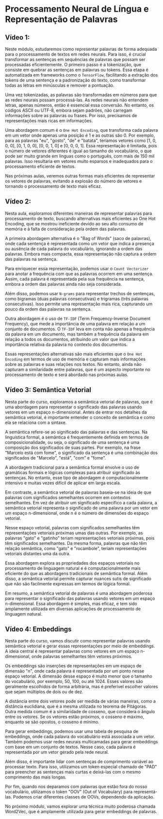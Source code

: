 # Processamento Neural de Língua e Representação de Palavras

## Vídeo 1:

Neste módulo, estudaremos como representar palavras de forma adequada para o processamento de textos em redes neurais. Para isso, é crucial transformar as sentenças em sequências de palavras que possam ser processadas eficientemente. O primeiro passo é a tokenização, que consiste em quebrar as sentenças em palavras ou tokens. Essa etapa é automatizada em frameworks como o `TensorFlow`, facilitando a extração dos tokens de uma sentença e a padronização do texto, como transformar todas as letras em minúsculas e remover a pontuação.

Uma vez tokenizadas, as palavras são transformadas em números para que as redes neurais possam processá-las. As redes neurais não entendem letras, apenas números, então é essencial essa conversão. No entanto, os códigos ASCII ou UTF-8, embora sejam padrões, não carregam informações sobre as palavras ou frases. Por isso, precisamos de representações mais ricas em informações.

Uma abordagem comum é o `One Hot Encoding`, que transforma cada palavra em um vetor onde apenas uma posição é 1 e as outras são 0. Por exemplo, para as palavras "eu", "gosto", "de" e "batata", teríamos vetores como [1, 0, 0, 0], [0, 1, 0, 0], [0, 0, 1, 0] e [0, 0, 0, 1]. Essa representação é limitada, pois o número de vetores diferentes é igual ao tamanho do vocabulário, o que pode ser muito grande em línguas como o português, com mais de 150 mil palavras. Isso resultaria em vetores muito esparsos e inadequados para o processamento eficiente de textos.

Nas próximas aulas, veremos outras formas mais eficientes de representar os vetores de palavras, evitando a explosão do número de vetores e tornando o processamento de texto mais eficaz.

## Vídeo 2: 

Nesta aula, exploramos diferentes maneiras de representar palavras para processamento de texto, buscando alternativas mais eficientes ao One Hot Encoding, que se mostrou ineficiente devido ao seu alto consumo de memória e à falta de consideração pela ordem das palavras.

A primeira abordagem alternativa é o "Bag of Words" (saco de palavras), onde cada sentença é representada como um vetor que indica a presença ou ausência de cada palavra do vocabulário, ignorando a ordem das palavras. Embora mais compacta, essa representação não captura a ordem das palavras na sentença.

Para enriquecer essa representação, podemos usar o `Count Vectorizer` para anotar a frequência com que as palavras ocorrem em uma sentença. Assim, cada palavra é representada pela sua frequência na sentença, embora a ordem das palavras ainda não seja considerada.

Além disso, podemos usar `N-grams` para representar trechos de sentenças, como bigramas (duas palavras consecutivas) e trigramas (três palavras consecutivas). Isso permite uma representação mais rica, capturando um pouco da ordem das palavras na sentença.

Outra abordagem é o uso de `TF-IDF` (Term Frequency-Inverse Document Frequency), que mede a importância de uma palavra em relação a um conjunto de documentos. O `TF-IDF` leva em conta não apenas a frequência da palavra em um documento, mas também a frequência da palavra em relação a todos os documentos, atribuindo um valor que indica a importância relativa da palavra no contexto dos documentos.

Essas representações alternativas são mais eficientes que o `One Hot Encoding` em termos de uso de memória e capturam mais informações sobre as palavras e suas relações nos textos. No entanto, ainda não capturam a similaridade entre palavras, que é um aspecto importante no processamento de texto e será abordado nas próximas aulas.

## Vídeo 3: Semântica Vetorial

Nesta parte do curso, exploramos a semântica vetorial de palavras, que é uma abordagem para representar o significado das palavras usando vetores em um espaço n-dimensional. Antes de entrar nos detalhes da semântica vetorial, é importante entender o conceito de semântica e como ela se relaciona com a sintaxe.

A semântica refere-se ao significado das palavras e das sentenças. Na linguística formal, a semântica é frequentemente definida em termos de composicionalidade, ou seja, o significado de uma sentença é uma composição dos significados de suas partes. Por exemplo, na frase "Marcelo está com fome", o significado da sentença é uma combinação dos significados de "Marcelo", "está", "com" e "fome".

A abordagem tradicional para a semântica formal envolve o uso de gramáticas formais e lógicas complexas para atribuir significado às sentenças. No entanto, esse tipo de abordagem é computacionalmente intensivo e muitas vezes difícil de aplicar em larga escala.

Em contraste, a semântica vetorial de palavras baseia-se na ideia de que palavras com significados semelhantes ocorrem em contextos semelhantes. Em vez de atribuir um significado específico a cada palavra, a semântica vetorial representa o significado de uma palavra por um vetor em um espaço n-dimensional, onde n é o número de dimensões do espaço vetorial.

Nesse espaço vetorial, palavras com significados semelhantes têm representações vetoriais próximas umas das outras. Por exemplo, as palavras "gato" e "gatinho" teriam representações vetoriais próximas, pois têm significados semelhantes. Da mesma forma, palavras que não têm relação semântica, como "gato" e "rocambole", teriam representações vetoriais distantes uma da outra.

Essa abordagem explora as propriedades dos espaços vetoriais no processamento de linguagem natural e é computacionalmente mais eficiente do que as abordagens tradicionais de semântica formal. Além disso, a semântica vetorial permite capturar nuances sutis de significado que não são facilmente expressas em termos de lógica formal.

Em resumo, a semântica vetorial de palavras é uma abordagem poderosa para representar o significado das palavras usando vetores em um espaço n-dimensional. Essa abordagem é simples, mas eficaz, e tem sido amplamente utilizada em diversas aplicações de processamento de linguagem natural.

## Vídeo 4: Embeddings

Nesta parte do curso, vamos discutir como representar palavras usando semântica vetorial e gerar essas representações por meio de embeddings. A ideia central é representar palavras como vetores em um espaço n-dimensional, onde palavras semelhantes têm vetores próximos.

Os embeddings são inserções de representações em um espaço de dimensão "n", onde cada palavra é representada por um ponto nesse espaço vetorial. A dimensão desse espaço é muito menor que o tamanho do vocabulário, por exemplo, 50, 100, ou até 1024. Esses valores são geralmente escolhidos de forma arbitrária, mas é preferível escolher valores que sejam múltiplos de dois ou de dez.

A distância entre dois vetores pode ser medida de várias maneiras, como a distância euclidiana, que é a mesma utilizada no teorema de Pitágoras. Outra medida comum é a similaridade de cosseno, que considera o ângulo entre os vetores. Se os vetores estão próximos, o cosseno é máximo, enquanto se são opostos, o cosseno é mínimo.

Para gerar embeddings, podemos usar uma tabela de pesquisa de embeddings, onde cada palavra do vocabulário está associada a um vetor. Também podemos usar redes neurais multicamadas para gerar embeddings com base em um conjunto de textos. Nesse caso, cada palavra é representada por um vetor gerado pela rede neural.

Além disso, é importante lidar com sentenças de comprimento variável ao processar texto. Para isso, utilizamos um token especial chamado de "PAD" para preencher as sentenças mais curtas e deixá-las com o mesmo comprimento das mais longas.

Por fim, quando nos deparamos com palavras que estão fora do nosso vocabulário, utilizamos o token "OOV" (Out of Vocabulary) para representá-las. Podemos criar diferentes classes de OOVs, dependendo da aplicação.

No próximo módulo, vamos explorar uma técnica muito poderosa chamada Word2Vec, que é amplamente utilizada para gerar embeddings de palavras.

